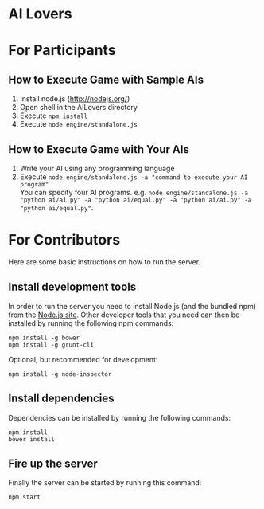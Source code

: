 AI Lovers
========

# For Participants

## How to Execute Game with Sample AIs

1. Install node.js (http://nodejs.org/)
2. Open shell in the AILovers directory
3. Execute ```npm install```
4. Execute ```node engine/standalone.js```

## How to Execute Game with Your AIs

1. Write your AI using any programming language
2. Execute ```node engine/standalone.js -a "command to execute your AI program"```  
You can specify four AI programs.
e.g. ```node engine/standalone.js -a "python ai/ai.py" -a "python ai/equal.py" -a "python ai/ai.py" -a "python ai/equal.py"```.

# For Contributors
Here are some basic instructions on how to run the server.

## Install development tools
In order to run the server you need to install Node.js (and the bundled npm) from the [Node.js site](http://nodejs.org/).
Other developer tools that you need can then be installed by running the following npm commands:
```
npm install -g bower
npm install -g grunt-cli
```

Optional, but recommended for development:
```
npm install -g node-inspector
```

## Install dependencies
Dependencies can be installed by running the following commands:
```
npm install
bower install
```

## Fire up the server
Finally the server can be started by running this command:
```
npm start
```
